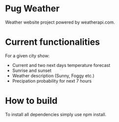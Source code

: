 <h1>Pug Weather</h1>
Weather website project powered by weatherapi.com.
<p></p>
<h1>Current functionalities</h1>

For a given city show:
<ul>
  <li>Current and two next days temperature forecast</li>
  <li>Sunrise and sunset</li>
  <li>Weather description (Sunny, Foggy etc.)</li>
  <li>Precipation probability for next 7 hours</li>
</ul>

<h1>How to build</h1>
To install all dependencies simply use npm install.
